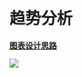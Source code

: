 # 趋势分析

**[图表设计思路](https://mp.weixin.qq.com/s/0JHusbdJu0gZa3LPkVe9QA)**

![](https://images.squarespace-cdn.com/content/v1/55b6a6dce4b089e11621d3ed/1585087896250-R3GZ6OFWYQRZUJRCJU3D/produce_monthly.png?format=500w)


